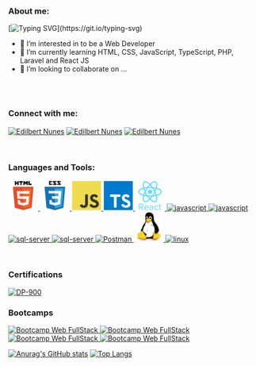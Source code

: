 <h3 align="left">About me:</h3>

[![Typing SVG](https://readme-typing-svg.herokuapp.com/?lines=+Hi+there+👋;I’m+Edilbert+Nunes;)](https://git.io/typing-svg)
- 👀 I’m interested in to be a Web Developer
- 🌱 I’m currently learning HTML, CSS, JavaScript, TypeScript, PHP, Laravel and React JS
- 💞️ I’m looking to collaborate on ...


<!---
edilbertnunes/edilbertnunes is a ✨ special ✨ repository because its `README.md` (this file) appears on your GitHub profile.
You can click the Preview link to take a look at your changes.
--->
<br>
<br>
<h3 align="left">Connect with me:</h3>
<p align="left">
<a href="https://www.linkedin.com/in/edilbertnunes/" target="blank"><img align="center" src="https://cdn.worldvectorlogo.com/logos/linkedin-icon-2.svg" alt="Edilbert Nunes" height="60" width="60" /></a>
<a href="https://www.instagram.com/edilbertnunes/" target="blank"><img align="center" src="https://cdn.worldvectorlogo.com/logos/instagram-2-1.svg" alt="Edilbert Nunes" height="60" width="60" /></a>
<a href="https://twitter.com/edilbertnunes" target="blank"><img align="center" src="https://cdn.worldvectorlogo.com/logos/twitter-3.svg" alt="Edilbert Nunes" height="60" width="60" /></a>
</p>
<br>
<h3 align="left">Languages and Tools:</h3>
<p align="left"> 
<a href="https://www.w3.org/html/" target="_blank"> <img src="https://raw.githubusercontent.com/devicons/devicon/master/icons/html5/html5-original-wordmark.svg" alt="html5" width="60" height="60"/> </a>
<a href="https://www.w3schools.com/css/" target="_blank"> <img src="https://raw.githubusercontent.com/devicons/devicon/master/icons/css3/css3-original-wordmark.svg" alt="css3" width="60" height="60"/> </a>
<a href="https://developer.mozilla.org/en-US/docs/Web/JavaScript" target="_blank"> <img src="https://raw.githubusercontent.com/devicons/devicon/master/icons/javascript/javascript-original.svg" alt="javascript" width="60" height="60"/> </a>
<a href="https://www.typescriptlang.org/" target="_blank"> <img src="https://raw.githubusercontent.com/devicons/devicon/master/icons/typescript/typescript-original.svg" alt="typescript" width="60" height="60"/> </a>
<a href="https://reactjs.org/" target="_blank"> <img src="https://raw.githubusercontent.com/devicons/devicon/master/icons/react/react-original-wordmark.svg" alt="react" width="60" height="60"/> </a>
<a href="https://www.php.net/" target="_blank"> <img src="https://cdn.worldvectorlogo.com/logos/php-1.svg" alt="javascript" width="60" height="60"/> </a>
<a href="https://laravel.com/" target="_blank"> <img src="https://cdn.worldvectorlogo.com/logos/laravel-2.svg" alt="javascript" width="60" height="60"/> </a>
<a href="https://docs.microsoft.com/pt-br/sql/t-sql/queries/queries?view=sql-server-ver15" target="_blank"> <img src="https://symbols.getvecta.com/stencil_28/61_sql-database-generic.90b41636a8.svg" alt="sql-server" width="60" height="60"/> </a>
<a href="https://git-scm.com/" target="_blank"> <img src="https://cdn.worldvectorlogo.com/logos/git-icon.svg" alt="sql-server" width="60" height="60"/> </a>
<a href="https://www.postman.com/" target="_blank"> <img src="https://cdn.worldvectorlogo.com/logos/postman.svg" alt="Postman" width="60" height="60"/> </a>
<a href="https://www.linux.org/" target="_blank"> <img src="https://raw.githubusercontent.com/devicons/devicon/master/icons/linux/linux-original.svg" alt="linux" width="60" height="60"/> </a>
<a href="https://www.debian.org/index.pt.html" target="_blank"> <img src="https://cdn.worldvectorlogo.com/logos/debian-openlogo.svg" alt="linux" width="60" height="60"/> </a> 
</p>
<br>
<h3 align="left">Certifications</h3>
<p align="left"> 
<a href="https://www.credly.com/badges/6a52c278-78bc-4a33-9ec6-967fd2915a90/linked_in?t=ra9zjl" target="_blank"> <img src="https://images.credly.com/size/340x340/images/70eb1e3f-d4de-4377-a062-b20fb29594ea/azure-data-fundamentals-600x600.png" alt="DP-900" width="80" height="80"/> </a> 
<br>
<h3 align="left">Bootcamps</h3>
<p align="left"> 
<a href="https://www.dio.me/bootcamp/take-blip-web-developer" target="_blank"> <img src="https://hermes.digitalinnovation.one/tracks/995e4a20-0e54-48e9-8e96-f3a581f32ebf.png" alt="Bootcamp Web FullStack" width="100" height="100"/> </a> 
<a href="https://www.dio.me/bootcamp/spread-fullstack-developer" target="_blank"> <img src="https://hermes.digitalinnovation.one/files/assets/1832e0d0-a8bf-499e-854f-6713e1f3602c.png" alt="Bootcamp Web FullStack" width="100" height="100"/> </a> 
<a href="https://www.igti.com.br/bootcamp/analista-de-banco-de-dados" target="_blank"> <img src="https://irp.cdn-website.com/dbd26f15/dms3rep/multi/iStock-1175558817--Convertido--17957ebe-8a6b9d12.svg" alt="Bootcamp Web FullStack" width="300" height="100"/> </a>
<a href="https://www.startse.com/" target="_blank"> <img src="https://media.discordapp.net/attachments/964223445699264572/984597754753994773/22.png" alt="Bootcamp Web FullStack" width="300" height="100"/> </a>
  
  
  
 [![Anurag's GitHub stats](https://github-readme-stats.vercel.app/api?username=edilbertnunes&count_private=true&show_icons=true&hide=issues,contribs&theme=radical)](https://github.com/anuraghazra/github-readme-stats) 
  [![Top Langs](https://github-readme-stats.vercel.app/api/top-langs/?username=edilbertnunes&layout=compact&theme=radica)](https://github.com/anuraghazra/github-readme-stats)
